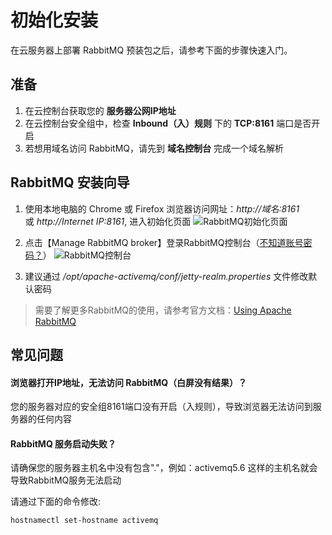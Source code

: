 # 初始化安装

在云服务器上部署 RabbitMQ 预装包之后，请参考下面的步骤快速入门。

## 准备

1. 在云控制台获取您的 **服务器公网IP地址** 
2. 在云控制台安全组中，检查 **Inbound（入）规则** 下的 **TCP:8161** 端口是否开启
3. 若想用域名访问 RabbitMQ，请先到 **域名控制台** 完成一个域名解析

## RabbitMQ 安装向导

1. 使用本地电脑的 Chrome 或 Firefox 浏览器访问网址：*http://域名:8161* 或 *http://Internet IP:8161*, 进入初始化页面
   ![RabbitMQ初始化页面](http://libs.websoft9.com/Websoft9/DocsPicture/zh/activemq/activemq-login-websoft9.png)

2. 点击【Manage RabbitMQ broker】登录RabbitMQ控制台（[不知道账号密码？](/zh/stack-accounts.md#activemq)）
   ![RabbitMQ控制台](http://libs.websoft9.com/Websoft9/DocsPicture/zh/activemq/activemq-logined-websoft9.png)

3. 建议通过 */opt/apache-activemq/conf/jetty-realm.properties* 文件修改默认密码

> 需要了解更多RabbitMQ的使用，请参考官方文档：[Using Apache RabbitMQ](https://activemq.apache.org/using-activemq)

## 常见问题

#### 浏览器打开IP地址，无法访问 RabbitMQ（白屏没有结果）？

您的服务器对应的安全组8161端口没有开启（入规则），导致浏览器无法访问到服务器的任何内容

#### RabbitMQ 服务启动失败？

请确保您的服务器主机名中没有包含"."，例如：activemq5.6 这样的主机名就会导致RabbitMQ服务无法启动  

请通过下面的命令修改:  

```
hostnamectl set-hostname activemq
```
